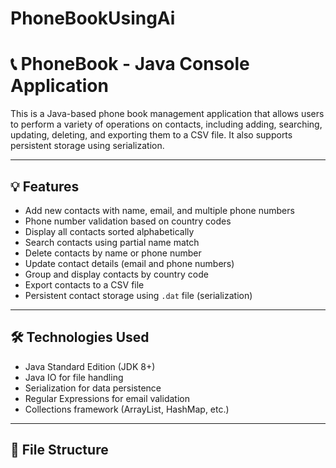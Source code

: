 # PhoneBookUsingAi
# 📞 PhoneBook - Java Console Application

This is a Java-based phone book management application that allows users to perform a variety of operations on contacts, including adding, searching, updating, deleting, and exporting them to a CSV file. It also supports persistent storage using serialization.

---

## 💡 Features

- Add new contacts with name, email, and multiple phone numbers
- Phone number validation based on country codes
- Display all contacts sorted alphabetically
- Search contacts using partial name match
- Delete contacts by name or phone number
- Update contact details (email and phone numbers)
- Group and display contacts by country code
- Export contacts to a CSV file
- Persistent contact storage using `.dat` file (serialization)

---

## 🛠️ Technologies Used

- Java Standard Edition (JDK 8+)
- Java IO for file handling
- Serialization for data persistence
- Regular Expressions for email validation
- Collections framework (ArrayList, HashMap, etc.)

---

## 📂 File Structure

